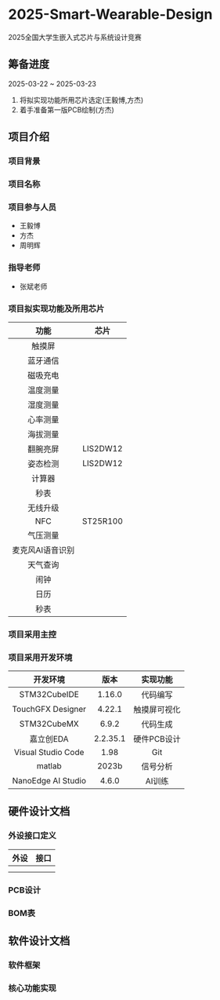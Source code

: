 # 2025-Smart-Wearable-Design

2025全国大学生嵌入式芯片与系统设计竞赛

## 筹备进度

2025-03-22 ~ 2025-03-23

1. 将拟实现功能所用芯片选定(王毅博,方杰)
2. 着手准备第一版PCB绘制(方杰)

## 项目介绍

### 项目背景

### 项目名称

### 项目参与人员

- 王毅博
- 方杰
- 周明辉

### 指导老师

- 张斌老师

### 项目拟实现功能及所用芯片

|功能|芯片|
|:---:|:---:|
|触摸屏| |
|蓝牙通信| |
|磁吸充电| |
|温度测量| |
|湿度测量| |
|心率测量| |
|海拔测量| |
|翻腕亮屏|LIS2DW12|
|姿态检测|LIS2DW12|
|计算器| |
|秒表| |
|无线升级| |
|NFC|ST25R100|
|气压测量| |
|麦克风AI语音识别| |
|天气查询| |
|闹钟| |
|日历| |
|秒表| |

### 项目采用主控

### 项目采用开发环境

|开发环境|版本|实现功能|
|:---:|:---:|:---:|
|STM32CubeIDE|1.16.0 |代码编写|
|TouchGFX Designer|4.22.1|触摸屏可视化|
|STM32CubeMX|6.9.2|代码生成|
|嘉立创EDA|2.2.35.1|硬件PCB设计|
|Visual Studio Code|1.98|Git|
|matlab|2023b|信号分析|
|NanoEdge AI Studio|4.6.0|AI训练|

## 硬件设计文档

### 外设接口定义

|外设|接口|
|:---:|:---:|
| | |
| | |

### PCB设计

### BOM表

## 软件设计文档

### 软件框架

### 核心功能实现
